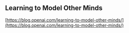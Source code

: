 ## Learning to Model Other Minds
  
  [https://blog.openai.com/learning-to-model-other-minds/](https://blog.openai.com/learning-to-model-other-minds/)